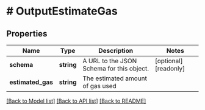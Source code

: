 # # OutputEstimateGas

## Properties

Name | Type | Description | Notes
------------ | ------------- | ------------- | -------------
**schema** | **string** | A URL to the JSON Schema for this object. | [optional] [readonly]
**estimated_gas** | **string** | The estimated amount of gas used |

[[Back to Model list]](../../README.md#models) [[Back to API list]](../../README.md#endpoints) [[Back to README]](../../README.md)
